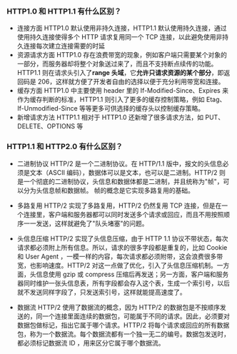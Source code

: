 ### HTTP1.0 和 HTTP1.1 有什么区别？

- 连接方面
  HTTP1.0 默认使用非持久连接，HTTP1.1 默认使用持久连接，通过使用持久连接使得多个 HTTP 请求复用同一个 TCP 连接，以此避免使用非持久连接每次建立连接需要的时延
- 资源请求方面
  HTTP1.0 存在浪费带宽的现象，例如客户端只需要某个对象的一部分，而服务器却将整个对象送过来了，而且不支持断点续传的功能。HTTP1.1 则在请求头引入了**range 头域**，它**允许只请求资源的某个部分**，即返回码是 206，这样就方便了开发者自由的选择以便于充分利用带宽和连接。
- 缓存方面
  HTTP1.0 中主要使用 header 里的 If-Modified-Since、Expires 来作为缓存判断的标准，HTTP1.1 则引入了更多的缓存控制策略，例如 Etag、If-Unmodified-Since 等等更多可供选择的缓存头以控制缓存策略。
- 新增请求方法
  HTTP1.1 相对于 HTTP1.0 还新增了很多请求方法，如 PUT、DELETE、OPTIONS 等

### HTTP1.1 和 HTTP2.0 有什么区别？

- 二进制协议
  HTTP/2 是一个二进制协议。在 HTTP/1.1 版中，报文的头信息必须是文本（ASCII 编码），数据体可以是文本，也可以是二进制。HTTP/2 则是一个彻底的二进制协议，头信息和数据体都是二进制，并且统称为"帧"，可以分为头信息帧和数据帧。 帧的概念是它实现多路复用的基础。
- 多路复用
  HTTP/2 实现了多路复用，HTTP/2 仍然复用 TCP 连接，但是在一个连接里，客户端和服务器都可以同时发送多个请求或回应，而且不用按照顺序一一发送，这样就避免了"队头堵塞"的问题。
- 头信息压缩
  HTTP/2 实现了头信息压缩，由于 HTTP 1.1 协议不带状态，每次请求都必须附上所有信息。所以，请求的很多字段都是重复的，比如 Cookie 和 User Agent ，一模一样的内容，每次请求都必须附带，这会浪费很多带宽，也影响速度。HTTP/2 对这一点做了优化，引入了头信息压缩机制。一方面，头信息使用 gzip 或 compress 压缩后再发送；另一方面，客户端和服务器同时维护一张头信息表，所有字段都会存入这个表，生成一个索引号，以后就不发送同样字段了，只发送索引号，这样就能提高速度了。

- 数据流
  HTTP/2 使用了数据流的概念，因为 HTTP/2 的数据包是不按顺序发送的，同一个连接里面连续的数据包，可能属于不同的请求。因此，必须要对数据包做标记，指出它属于哪个请求。HTTP/2 将每个请求或回应的所有数据包，称为一个数据流。每个数据流都有一个独一无二的编号。数据包发送时，都必须标记数据流 ID ，用来区分它属于哪个数据流。
